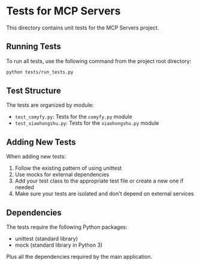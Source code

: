 # Tests for MCP Servers

This directory contains unit tests for the MCP Servers project.

## Running Tests

To run all tests, use the following command from the project root directory:

```bash
python tests/run_tests.py
```

## Test Structure

The tests are organized by module:

- `test_comyfy.py`: Tests for the `comyfy.py` module
- `test_xiaohongshu.py`: Tests for the `xiaohongshu.py` module

## Adding New Tests

When adding new tests:

1. Follow the existing pattern of using unittest
2. Use mocks for external dependencies
3. Add your test class to the appropriate test file or create a new one if needed
4. Make sure your tests are isolated and don't depend on external services

## Dependencies

The tests require the following Python packages:

- unittest (standard library)
- mock (standard library in Python 3)

Plus all the dependencies required by the main application.